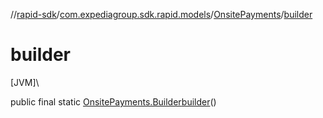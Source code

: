 //[rapid-sdk](../../../index.md)/[com.expediagroup.sdk.rapid.models](../index.md)/[OnsitePayments](index.md)/[builder](builder.md)

# builder

[JVM]\

public final static [OnsitePayments.Builder](-builder/index.md)[builder](builder.md)()
